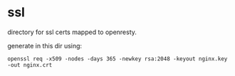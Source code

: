 # ssl

directory for ssl certs mapped to openresty.

generate in this dir using:
```
openssl req -x509 -nodes -days 365 -newkey rsa:2048 -keyout nginx.key -out nginx.crt
```